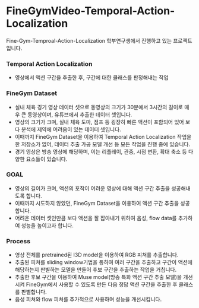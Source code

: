 # FineGymVideo-Temporal-Action-Localization
Fine-Gym-Temproal-Action-Localization
학부연구생에서 진행하고 있는 프로젝트입니다.

### Temporal Action Localization 
* 영상에서 액션 구간을 추출한 후, 구간에 대한 클래스를 판정해내는 작업

### FineGym Dataset
* 실내 체육 경기 영상 데이터 셋으로 동영상의 크기가 30분에서 3시간의 길이로 매우 큰 동영상이며, 유튜브에서 추출한 데이터 셋입니다.
* 영상의 크기가 크며, 실내 체육 도마, 점프 등 굉장히 빠른 액션이 포함되어 있어 보다 분석에 제약에 어려움이 있는 데이터 셋입니다.
* 이때까지 FineGym Dataset을 이용하여 Temporal Action Localization 작업을 한 저장소가 없어, 데이터 추출 가공 모델 개선 등 모든 작업을 진행 중에 있습니다.
* 경기 영상은 방송 영상에 해당하며, 이는 리플레이, 관중, 시점 변환, 확대 축소 등 다양한 요소들이 있습니다.

### GOAL
* 영상의 길이가 크며, 액션의 포착이 어려운 영상에 대해 액션 구간 추출을 성공해내도록 합니다.
* 이때까지 시도하지 않았던, FineGym Dataset을 이용하여 액션 구간 추출을 성공합니다.
* 어려운 데이터 셋인만큼 보다 액션을 잘 잡아내기 위하여 음성, flow data를 추가하여 성능을 높이고자 합니다.

### Process
* 영상 전체를 pretrained된 I3D model을 이용하여 RGB 피쳐를 추출합니다.
* 추출된 피쳐를 sliding window기법을 통하여 여러 구간을 추출하고 구간이 액션에 해당하는지 판별하는 모델을 만들어 후보 구간을 추출하는 작업을 거칩니다.
* 추출한 후보 구간을 이용하여 Muse model(방송 특화 액션 구간 추출 모델)을 개선시켜 FineGym에서 사용할 수 있도록 만든 다음 정답 액션 구간을 추출한 후 클래스를 판별합니다. 
* 음성 피쳐와 flow 피쳐를 추가적으로 사용하며 성능을 개선시킵니다.
